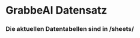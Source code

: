 
















































































































# GrabbeAI Datensatz





### Die aktuellen Datentabellen sind in /sheets/


